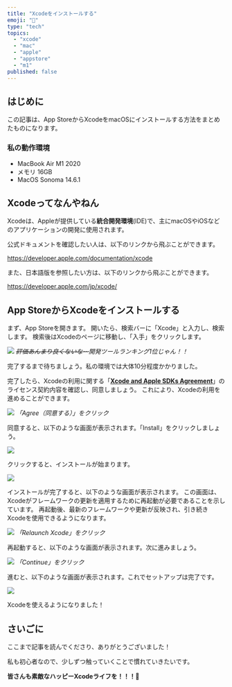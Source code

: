 ```yaml
---
title: "Xcodeをインストールする"
emoji: "🍎"
type: "tech"
topics:
  - "xcode"
  - "mac"
  - "apple"
  - "appstore"
  - "m1"
published: false
---
```


## はじめに

この記事は、App StoreからXcodeをmacOSにインストールする方法をまとめたものになります。

### 私の動作環境
- MacBook Air M1 2020
- メモリ 16GB
- MacOS Sonoma 14.6.1

## Xcodeってなんやねん

Xcodeは、Appleが提供している**統合開発環境**(IDE)で、主にmacOSやiOSなどのアプリケーションの開発に使用されます。

公式ドキュメントを確認したい人は、以下のリンクから飛ぶことができます。

https://developer.apple.com/documentation/xcode

また、日本語版を参照したい方は、以下のリンクから飛ぶことができます。

https://developer.apple.com/jp/xcode/

## App StoreからXcodeをインストールする

まず、App Storeを開きます。
開いたら、検索バーに「Xcode」と入力し、検索します。
検索後はXcodeのページに移動し、「入手」をクリックします。

![](/images/sankaku32/3.png)
*~~評価あんまり良くないな⋯~~開発ツールランキング1位じゃん！！*

完了するまで待ちましょう。私の環境では大体10分程度かかりました。

完了したら、Xcodeの利用に関する「[**Xcode and Apple SDKs Agreement**](https://www.apple.com/legal/sla/docs/xcode.pdf)」のライセンス契約内容を確認し、同意しましょう。
これにより、Xcodeの利用を進めることができます。

![](/images/sankaku32/4.png)
*「Agree（同意する）」をクリック*

同意すると、以下のような画面が表示されます。「Install」をクリックしましょう。

![](/images/sankaku32/5.png)

クリックすると、インストールが始まります。

![](/images/sankaku32/6.png)

インストールが完了すると、以下のような画面が表示されます。
この画面は、Xcodeがフレームワークの更新を適用するために再起動が必要であることを示しています。
再起動後、最新のフレームワークや更新が反映され、引き続きXcodeを使用できるようになります。

![](/images/sankaku32/7.png)
*「Relaunch Xcode」をクリック*

再起動すると、以下のような画面が表示されます。次に進みましょう。

![](/images/sankaku32/8.png)
*「Continue」をクリック*

進むと、以下のような画面が表示されます。これでセットアップは完了です。

![](/images/sankaku32/9.png)

Xcodeを使えるようになりました！

## さいごに

ここまで記事を読んでくださり、ありがとうございました！

私も初心者なので、少しずつ触っていくことで慣れていきたいです。

**皆さんも素敵なハッピーXcodeライフを！！！🌸**
